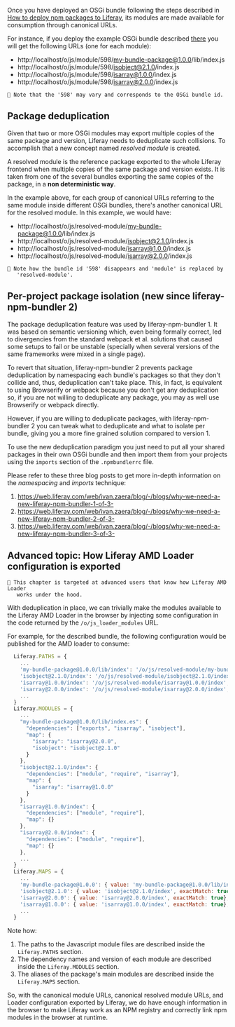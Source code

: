 Once you have deployed an OSGi bundle following the steps described in [How to deploy npm packages to Liferay](How-to-deploy-npm-packages-to-Liferay.md), its modules are made available for consumption through canonical URLs.

For instance, if you deploy the example OSGi bundle described [there](./How-to-deploy-npm-packages-to-Liferay.md#structure-of-osgi-bundles-containing-npm-packages) you will get the following URLs (one for each module):

-   http://localhost/o/js/module/598/my-bundle-package@1.0.0/lib/index.js
-   http://localhost/o/js/module/598/isobject@2.1.0/index.js
-   http://localhost/o/js/module/598/isarray@1.0.0/index.js
-   http://localhost/o/js/module/598/isarray@2.0.0/index.js

```
👀 Note that the '598' may vary and corresponds to the OSGi bundle id.
```

## Package deduplication

Given that two or more OSGi modules may export multiple copies of the same package and version, Liferay needs to deduplicate such collisions. To accomplish that a new concept named _resolved module_ is created.

A resolved module is the reference package exported to the whole Liferay frontend when multiple copies of the same package and version exists. It is taken from one of the several bundles exporting the same copies of the package, in a **non deterministic way**.

In the example above, for each group of canonical URLs referring to the same module inside different OSGi bundles, there's another canonical URL for the resolved module. In this example, we would have:

-   http://localhost/o/js/resolved-module/my-bundle-package@1.0.0/lib/index.js
-   http://localhost/o/js/resolved-module/isobject@2.1.0/index.js
-   http://localhost/o/js/resolved-module/isarray@1.0.0/index.js
-   http://localhost/o/js/resolved-module/isarray@2.0.0/index.js

```
👀 Note how the bundle id '598' disappears and 'module' is replaced by
   'resolved-module'.
```

## Per-project package isolation (new since liferay-npm-bundler 2)

The package deduplication feature was used by liferay-npm-bundler 1. It was based on semantic versioning which, even being formally correct, led to divergencies from the standard webpack et al. solutions that caused some setups to fail or be unstable (specially when several versions of the same frameworks were mixed in a single page).

To revert that situation, liferay-npm-bundler 2 prevents package deduplication by namespacing each bundle's packages so that they don't collide and, thus, deduplication can't take place. This, in fact, is equivalent to using Browserify or webpack because you don't get any deduplication so, if you are not willing to deduplicate any package, you may as well use Browserify or webpack directly.

However, if you are willing to deduplicate packages, with liferay-npm-bundler 2 you can tweak what to deduplicate and what to isolate per bundle, giving you a more fine grained solution compared to version 1.

To use the new deduplication paradigm you just need to put all your shared packages in their own OSGi bundle and then import them from your projects using the `imports` section of the `.npmbundlerrc` file.

Please refer to these three blog posts to get more in-depth information on the _namespacing_ and _imports_ technique:

1. https://web.liferay.com/web/ivan.zaera/blog/-/blogs/why-we-need-a-new-liferay-npm-bundler-1-of-3-
2. https://web.liferay.com/web/ivan.zaera/blog/-/blogs/why-we-need-a-new-liferay-npm-bundler-2-of-3-
3. https://web.liferay.com/web/ivan.zaera/blog/-/blogs/why-we-need-a-new-liferay-npm-bundler-3-of-3-

## Advanced topic: How Liferay AMD Loader configuration is exported

```
👀 This chapter is targeted at advanced users that know how Liferay AMD Loader
   works under the hood.
```

With deduplication in place, we can trivially make the modules available to the
Liferay AMD Loader in the browser by injecting some configuration in the code
returned by the `/o/js_loader_modules` URL.

For example, for the described bundle, the following configuration would be
published for the AMD loader to consume:

```javascript
  Liferay.PATHS = {
    ...
    'my-bundle-package@1.0.0/lib/index': '/o/js/resolved-module/my-bundle-package@1.0.0/lib/index',
    'isobject@2.1.0/index': '/o/js/resolved-module/isobject@2.1.0/index',
    'isarray@1.0.0/index': '/o/js/resolved-module/isarray@1.0.0/index',
    'isarray@2.0.0/index': '/o/js/resolved-module/isarray@2.0.0/index',
    ...
  }
  Liferay.MODULES = {
    ...
    "my-bundle-package@1.0.0/lib/index.es": {
      "dependencies": ["exports", "isarray", "isobject"],
      "map": {
        "isarray": "isarray@2.0.0",
        "isobject": "isobject@2.1.0"
      }
    },
    "isobject@2.1.0/index": {
      "dependencies": ["module", "require", "isarray"],
      "map": {
        "isarray": "isarray@1.0.0"
      }
    },
    "isarray@1.0.0/index": {
      "dependencies": ["module", "require"],
      "map": {}
    },
    "isarray@2.0.0/index": {
      "dependencies": ["module", "require"],
      "map": {}
    },
    ...
  }
  Liferay.MAPS = {
    ...
    'my-bundle-package@1.0.0': { value: 'my-bundle-package@1.0.0/lib/index', exactMatch: true}
    'isobject@2.1.0': { value: 'isobject@2.1.0/index', exactMatch: true},
    'isarray@2.0.0': { value: 'isarray@2.0.0/index', exactMatch: true},
    'isarray@1.0.0': { value: 'isarray@1.0.0/index', exactMatch: true},
    ...
  }
```

Note how:

1. The paths to the Javascript module files are described inside the
   `Liferay.PATHS` section.
2. The dependency names and version of each module are described inside the
   `Liferay.MODULES` section.
3. The aliases of the package's main modules are described inside the
   `Liferay.MAPS` section.

So, with the canonical module URLs, canonical resolved module URLs, and Loader configuration exported by Liferay, we do have enough information in the browser to make Liferay work as an NPM registry and correctly link npm modules in the browser at runtime.
